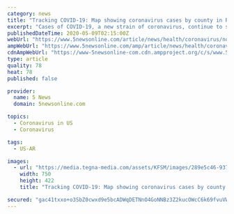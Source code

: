 ```yaml
---
category: news
title: "Tracking COVID-19: Map showing coronavirus cases by county in River Valley & Northwest Arkansas"
excerpt: "Cases of COVID-19, a new strain of coronavirus, continue to spread around Northwest Arkansas and the River Valley after the virus arrived in the United States in February. RELATED: Arkansas coronavirus updates: 2,"
publishedDateTime: 2020-05-09T02:15:00Z
webUrl: "https://www.5newsonline.com/article/news/health/coronavirus/northwest-arkansas-river-valley-interactive-coronavirus-map/527-fc295eef-6b8c-4e75-a68e-588d4f5977d7"
ampWebUrl: "https://www.5newsonline.com/amp/article/news/health/coronavirus/northwest-arkansas-river-valley-interactive-coronavirus-map/527-fc295eef-6b8c-4e75-a68e-588d4f5977d7"
cdnAmpWebUrl: "https://www-5newsonline-com.cdn.ampproject.org/c/s/www.5newsonline.com/amp/article/news/health/coronavirus/northwest-arkansas-river-valley-interactive-coronavirus-map/527-fc295eef-6b8c-4e75-a68e-588d4f5977d7"
type: article
quality: 78
heat: 78
published: false

provider:
  name: 5 News
  domain: 5newsonline.com

topics:
  - Coronavirus in US
  - Coronavirus

tags:
  - US-AR

images:
  - url: "https://media.tegna-media.com/assets/KFSM/images/289e5c46-937f-4fc0-bb6c-36e796b8114a/289e5c46-937f-4fc0-bb6c-36e796b8114a_750x422.png"
    width: 750
    height: 422
    title: "Tracking COVID-19: Map showing coronavirus cases by county in River Valley & Northwest Arkansas"

secured: "gac41txxo+o3SbZ0cwxd9e5bcADWqDETNnO4GoNNBz3Z2kucOWcC6k69fvuVWHlh+TxpfdItpy7UJLJC5jUOvR6mgpX0LaTH8fYuKgloNYQXX8AzVqLcAkxMalCc49RBhfjhtJsFg1z9bI9UVY2vM+sNrTnfLBzX/yRrfJ8zx1EL3dsl1G811FDmPAW0IdvefnEnMf5K6WXbji5QDpQ0hhW5uQ7coLKvOBCqvi20lmLQJ+QAQPf7DZPS50HoYXohME/hGag1ZsM+QWeYiyqQSufpqeYWVCBqGnCYQKTjGL/R1xMwjodRYEkQa9esuybGozDg71unKT5VVqmnRYyVeUxdfaysseX/XfBciXip0E98tsMOvRjM9+dlW+6RpJl4tZ4C8Q0j+UqQKLnxo11uPkSClTI+ZGt4qQSxVHCVhrlwF+VubhwWGYcUmsEtx814FwXVG0G4tNj6WaYueMtX/TGtHQntsTIrpNWThQsEP5o=;9dKbxpYn7YxeyRl/+IwC3A=="
---
```


